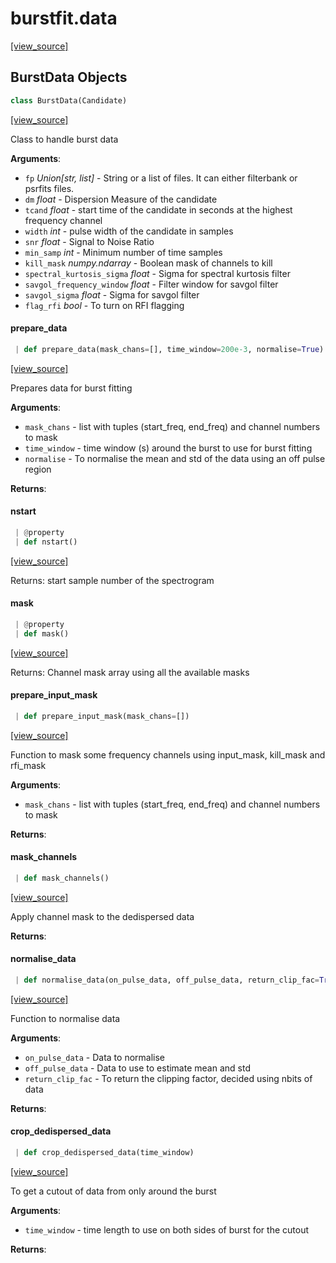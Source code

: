 <a name="burstfit.data"></a>
# burstfit.data

[[view_source]](https://github.com/thepetabyteproject/burstfit/blob/a40a655954316c842352e8fe5db91d9fb90fb38f/burstfit/data.py#L3)

<a name="burstfit.data.BurstData"></a>
## BurstData Objects

```python
class BurstData(Candidate)
```

[[view_source]](https://github.com/thepetabyteproject/burstfit/blob/a40a655954316c842352e8fe5db91d9fb90fb38f/burstfit/data.py#L11)

Class to handle burst data

**Arguments**:

- `fp` _Union[str, list]_ - String or a list of files. It can either filterbank or psrfits files.
- `dm` _float_ - Dispersion Measure of the candidate
- `tcand` _float_ - start time of the candidate in seconds at the highest frequency channel
- `width` _int_ - pulse width of the candidate in samples
- `snr` _float_ - Signal to Noise Ratio
- `min_samp` _int_ - Minimum number of time samples
- `kill_mask` _numpy.ndarray_ - Boolean mask of channels to kill
- `spectral_kurtosis_sigma` _float_ - Sigma for spectral kurtosis filter
- `savgol_frequency_window` _float_ - Filter window for savgol filter
- `savgol_sigma` _float_ - Sigma for savgol filter
- `flag_rfi` _bool_ - To turn on RFI flagging

<a name="burstfit.data.BurstData.prepare_data"></a>
#### prepare\_data

```python
 | def prepare_data(mask_chans=[], time_window=200e-3, normalise=True)
```

[[view_source]](https://github.com/thepetabyteproject/burstfit/blob/a40a655954316c842352e8fe5db91d9fb90fb38f/burstfit/data.py#L66)

Prepares data for burst fitting

**Arguments**:

- `mask_chans` - list with tuples (start_freq, end_freq) and channel numbers to mask
- `time_window` - time window (s) around the burst to use for burst fitting
- `normalise` - To normalise the mean and std of the data using an off pulse region
  

**Returns**:


<a name="burstfit.data.BurstData.nstart"></a>
#### nstart

```python
 | @property
 | def nstart()
```

[[view_source]](https://github.com/thepetabyteproject/burstfit/blob/a40a655954316c842352e8fe5db91d9fb90fb38f/burstfit/data.py#L103)

Returns: start sample number of the spectrogram

<a name="burstfit.data.BurstData.mask"></a>
#### mask

```python
 | @property
 | def mask()
```

[[view_source]](https://github.com/thepetabyteproject/burstfit/blob/a40a655954316c842352e8fe5db91d9fb90fb38f/burstfit/data.py#L113)

Returns: Channel mask array using all the available masks

<a name="burstfit.data.BurstData.prepare_input_mask"></a>
#### prepare\_input\_mask

```python
 | def prepare_input_mask(mask_chans=[])
```

[[view_source]](https://github.com/thepetabyteproject/burstfit/blob/a40a655954316c842352e8fe5db91d9fb90fb38f/burstfit/data.py#L126)

Function to mask some frequency channels using input_mask, kill_mask and rfi_mask

**Arguments**:

- `mask_chans` - list with tuples (start_freq, end_freq) and channel numbers to mask
  

**Returns**:


<a name="burstfit.data.BurstData.mask_channels"></a>
#### mask\_channels

```python
 | def mask_channels()
```

[[view_source]](https://github.com/thepetabyteproject/burstfit/blob/a40a655954316c842352e8fe5db91d9fb90fb38f/burstfit/data.py#L152)

Apply channel  mask to the dedispersed data

**Returns**:


<a name="burstfit.data.BurstData.normalise_data"></a>
#### normalise\_data

```python
 | def normalise_data(on_pulse_data, off_pulse_data, return_clip_fac=True)
```

[[view_source]](https://github.com/thepetabyteproject/burstfit/blob/a40a655954316c842352e8fe5db91d9fb90fb38f/burstfit/data.py#L163)

Function to normalise data

**Arguments**:

- `on_pulse_data` - Data to normalise
- `off_pulse_data` - Data to use to estimate mean and std
- `return_clip_fac` - To return the clipping factor, decided using nbits of data
  

**Returns**:


<a name="burstfit.data.BurstData.crop_dedispersed_data"></a>
#### crop\_dedispersed\_data

```python
 | def crop_dedispersed_data(time_window)
```

[[view_source]](https://github.com/thepetabyteproject/burstfit/blob/a40a655954316c842352e8fe5db91d9fb90fb38f/burstfit/data.py#L188)

To get a cutout of data from only around the burst

**Arguments**:

- `time_window` - time length to use on both sides of burst for the cutout
  

**Returns**:



